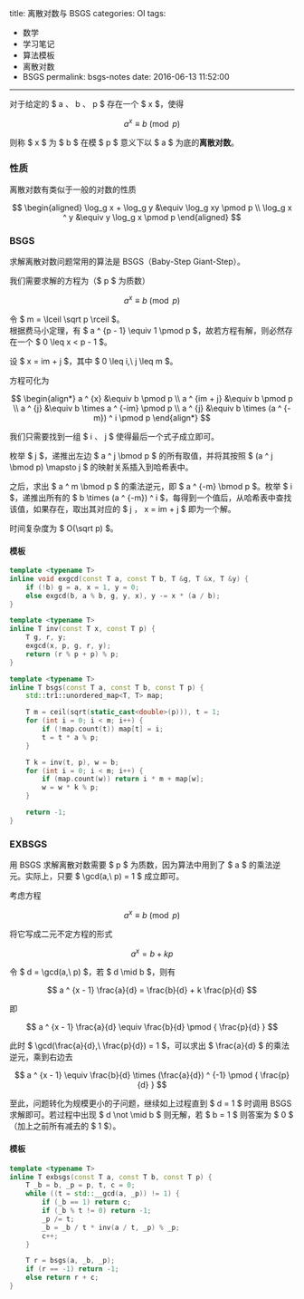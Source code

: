 title: 离散对数与 BSGS
categories: OI
tags: 
  - 数学
  - 学习笔记
  - 算法模板
  - 离散对数
  - BSGS
permalink: bsgs-notes
date: 2016-06-13 11:52:00
---

对于给定的 $ a $、$ b $、$ p $ 存在一个 $ x $，使得

$$ a ^ x \equiv b \pmod p $$

则称 $ x $ 为 $ b $ 在模 $ p $ 意义下以 $ a $ 为底的**离散对数**。

<!-- more -->

### 性质
离散对数有类似于一般的对数的性质

$$
\begin{aligned}
\log_g x + \log_g y &\equiv \log_g xy \pmod p \\
\log_g x ^ y &\equiv y \log_g x \pmod p
\end{aligned}
$$

### BSGS
求解离散对数问题常用的算法是 BSGS（Baby-Step Giant-Step）。

我们需要求解的方程为（$ p $ 为质数）

$$ a ^ x \equiv b \pmod p $$

令 $ m = \lceil \sqrt p \rceil $。  
根据费马小定理，有 $ a ^ {p - 1} \equiv 1 \pmod p $，故若方程有解，则必然存在一个 $ 0 \leq x < p - 1 $。

设 $ x = im + j $，其中 $ 0 \leq i,\ j \leq m $。

方程可化为

$$
\begin{align*}
a ^ {x} &\equiv b \pmod p \\
a ^ {im + j} &\equiv b \pmod p \\
a ^ {j} &\equiv b \times a ^ {-im} \pmod p \\
a ^ {j} &\equiv b \times (a ^ {-m}) ^ i \pmod p
\end{align*}
$$

我们只需要找到一组 $ i $、$ j $ 使得最后一个式子成立即可。

枚举 $ j $，递推出左边 $ a ^ j \bmod p $ 的所有取值，并将其按照 $ (a ^ j \bmod p) \mapsto j $ 的映射关系插入到哈希表中。

之后，求出 $ a ^ m \bmod p $ 的乘法逆元，即 $ a ^ {-m} \bmod p $。枚举 $ i $，递推出所有的 $ b \times (a ^ {-m}) ^ i $，每得到一个值后，从哈希表中查找该值，如果存在，取出其对应的 $ j $，$ x = im + j $ 即为一个解。

时间复杂度为 $ O(\sqrt p) $。

#### 模板
```c++
template <typename T>
inline void exgcd(const T a, const T b, T &g, T &x, T &y) {
	if (!b) g = a, x = 1, y = 0;
	else exgcd(b, a % b, g, y, x), y -= x * (a / b);
}

template <typename T>
inline T inv(const T x, const T p) {
	T g, r, y;
	exgcd(x, p, g, r, y);
	return (r % p + p) % p;
}

template <typename T>
inline T bsgs(const T a, const T b, const T p) {
	std::tr1::unordered_map<T, T> map;

	T m = ceil(sqrt(static_cast<double>(p))), t = 1;
	for (int i = 0; i < m; i++) {
		if (!map.count(t)) map[t] = i;
		t = t * a % p;
	}

	T k = inv(t, p), w = b;
	for (int i = 0; i < m; i++) {
		if (map.count(w)) return i * m + map[w];
		w = w * k % p;
	}

	return -1;
}
```

### EXBSGS
用 BSGS 求解离散对数需要 $ p $ 为质数，因为算法中用到了 $ a $ 的乘法逆元。实际上，只要 $ \gcd(a,\ p) = 1 $ 成立即可。

考虑方程

$$ a ^ x \equiv b \pmod p $$

将它写成二元不定方程的形式

$$ a ^ x = b + kp $$

令 $ d = \gcd(a,\ p) $，若 $ d \mid b $，则有

$$ a ^ {x - 1} \frac{a}{d} = \frac{b}{d} + k \frac{p}{d} $$

即

$$ a ^ {x - 1} \frac{a}{d} \equiv \frac{b}{d} \pmod { \frac{p}{d} } $$

此时 $ \gcd(\frac{a}{d},\ \frac{p}{d}) = 1 $，可以求出 $ \frac{a}{d} $ 的乘法逆元，乘到右边去

$$ a ^ {x - 1} \equiv \frac{b}{d} \times (\frac{a}{d}) ^ {-1} \pmod { \frac{p}{d} } $$

至此，问题转化为规模更小的子问题，继续如上过程直到 $ d = 1 $ 时调用 BSGS 求解即可。若过程中出现 $ d \not \mid b $ 则无解，若 $ b = 1 $ 则答案为 $ 0 $（加上之前所有减去的 $ 1 $）。

#### 模板
```c++
template <typename T>
inline T exbsgs(const T a, const T b, const T p) {
	T _b = b, _p = p, t, c = 0;
	while ((t = std::__gcd(a, _p)) != 1) {
		if (_b == 1) return c;
		if (_b % t != 0) return -1;
		_p /= t;
		_b = _b / t * inv(a / t, _p) % _p;
		c++;
	}

	T r = bsgs(a, _b, _p);
	if (r == -1) return -1;
	else return r + c;
}
```
